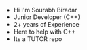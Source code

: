 - Hi I'm Sourabh Biradar
- Junior Developer (C++)
- 2+ years of Experience
- Here to help with C++
- Its a TUTOR repo
